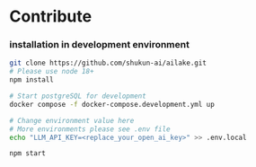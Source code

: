 # Contribute

### installation in development environment

```bash
git clone https://github.com/shukun-ai/ailake.git
# Please use node 18+
npm install

# Start postgreSQL for development
docker compose -f docker-compose.development.yml up

# Change environment value here
# More environments please see .env file
echo "LLM_API_KEY=<replace_your_open_ai_key>" >> .env.local

npm start
```
